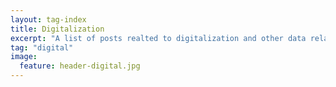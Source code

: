 ```yaml
---
layout: tag-index
title: Digitalization
excerpt: "A list of posts realted to digitalization and other data related topics"
tag: "digital"
image:
  feature: header-digital.jpg
---
```

